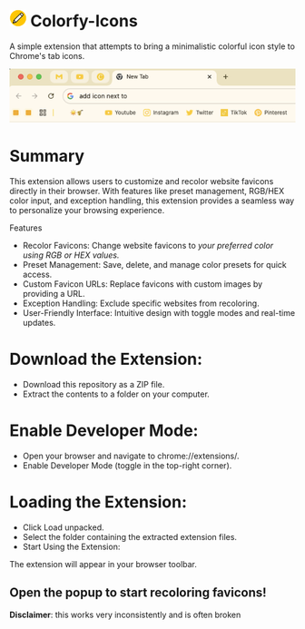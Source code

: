 
# <img src="https://github.com/MatSH-Art/Colorfy-Icons/blob/main/icon128.png" width="30">  Colorfy-Icons

A simple extension that attempts to bring a minimalistic colorful icon style to Chrome's tab icons.
<p align="center">
<img src="https://github.com/MatSH-Art/Colorfy-Icons/blob/main/Screenshot.png" >
</p>

# Summary
This extension allows users to customize and recolor website favicons directly in their browser. With features like preset management, RGB/HEX color input, and exception handling, this extension provides a seamless way to personalize your browsing experience.

Features
- Recolor Favicons: Change website favicons to _your preferred color using RGB or HEX values._
- Preset Management: Save, delete, and manage color presets for quick access.
- Custom Favicon URLs: Replace favicons with custom images by providing a URL.
- Exception Handling: Exclude specific websites from recoloring.
- User-Friendly Interface: Intuitive design with toggle modes and real-time updates.

# Download the Extension:

- Download this repository as a ZIP file.
- Extract the contents to a folder on your computer.
# Enable Developer Mode:

- Open your browser and navigate to chrome://extensions/.
- Enable Developer Mode (toggle in the top-right corner).
# Loading the Extension:

- Click Load unpacked.
- Select the folder containing the extracted extension files.
- Start Using the Extension:

The extension will appear in your browser toolbar.

Open the popup to start recoloring favicons!
---
**Disclaimer**: this works very inconsistently and is often broken
